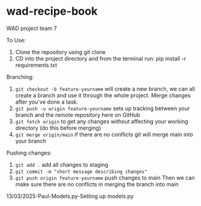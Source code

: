 # wad-recipe-book
WAD project team 7

To Use:
1. Clone the repository using git clone 
2. CD into the project directory and from the terminal run: pip install -r requirements.txt

Branching:
1. `git checkout -b feature-yourname` will create a new branch, we can all create a branch and use it through the whole project. Merge changes after you've done a task.
2. `git push -u origin feature-yourname` sets up tracking between your branch and the remote repository here on GitHub
3. `git fetch origin` to get any changes without affecting your working directory (do this before merging)
4. `git merge origin/main` if there are no conflicts git will merge main into your branch

Pushing changes:
1. `git add .` add all changes to staging
2. `git commit -m "short message describing changes"`
3. `git push origin feature-yourname` push changes to main
Then we can make sure there are no conflicts in merging the branch into main
    
13/03/2025-Paul-Models.py-Setting up models.py